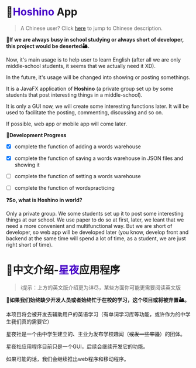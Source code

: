 # 📕<font color="#4600C7">Hoshino</font> App

> A Chinese user? Click [here](#chinese) to jump to Chinese description.

**🥀If we are always busy in school studying or always short of developer, this project would be deserted🏜.**

Now, it's main usage is to help user to learn English (after all we are only middle-school students, it seems that we actually need it XD).

In the future, it's usage will be changed into showing or posting somethings.

It is a JavaFX application of **Hoshino** (a private group set up by some students that post interesting things in a middle-school).

It is only a GUI now, we will create some interesting functions later. It will be used to facilitate the posting, commenting, discussing and so on.

If possible, web app or mobile app will come later.

**📝Development Progress**

- [x] complete the function of adding a words warehouse
- [x] complete the function of saving a words warehouse in JSON files and showing it
- [ ] complete the function of setting a words warehouse
- [ ] complete the function of wordspracticing



**❓So, what is Hoshino in world?**

Only a private group. We some students set up it to post some interesting things at our school. We use paper to do so at first, later, we leant that we need a more convenient and multifunctional way. But we are short of developer, so web app will be developed later (you know, develop front and backend at the same time will spend a lot of time, as a student, we are  just right short of time).



# 🍜<span id="chinese">中文介绍-<font color="#4600C7">星夜</font>应用程序</span>

>ℹ提示：上方的英文版介绍更为详尽，某些方面你可能更需要阅读英文版

**🥀如果我们始终缺少开发人员或者始终忙于在校的学习，这个项目或将被弃置🏜。**

本项目将会被开发去辅助用户的英语学习（有单词学习库等功能，或许作为的中学生我们真的需要它）

星夜社是一个由中学生建立的、主业为发布学校趣闻（~~或发一些牢骚~~）的团体。

星夜社应用程序目前只是一个GUI，后续会继续开发它的功能。

如果可能的话，我们会继续推出web程序和移动程序。

